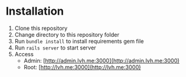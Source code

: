 # Installation
1. Clone this repository
2. Change directory to this repository folder
3. Run ``bundle install`` to install requirements gem file
4. Run ``rails server`` to start server
5. Access
    * Admin: [http://admin.lvh.me:3000](http://admin.lvh.me:3000)
    * Root: [http://lvh.me:3000](http://lvh.me:3000)
